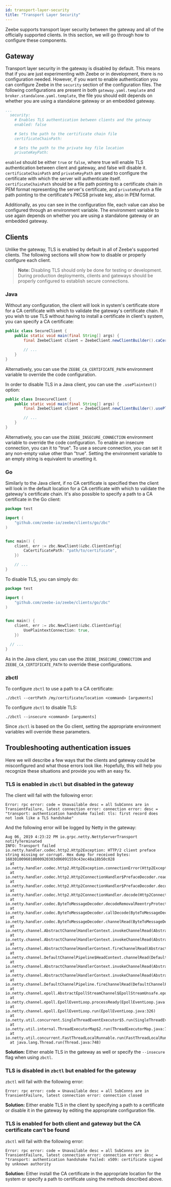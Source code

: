```yaml
---
id: transport-layer-security
title: "Transport Layer Security"
---
```


Zeebe supports transport layer security between the gateway and all of the officially supported clients. In this section, we will go through how to configure these components.

## Gateway

Transport layer security in the gateway is disabled by default. This means that if you are just experimenting with Zeebe or in development, there is no configuration needed. However, if you want to enable authentication you can configure Zeebe in the `security` section of the configuration files. The following configurations are present in both `gateway.yaml.template` and `broker.standalone.yaml.template`, the file you should edit depends on whether you are using a standalone gateway or an embedded gateway.

```yaml
...
  security:
    # Enables TLS authentication between clients and the gateway
    enabled: false

    # Sets the path to the certificate chain file
    certificateChainPath:

    # Sets the path to the private key file location
    privateKeyPath:
```

`enabled` should be either `true` or `false`, where true will enable TLS authentication between client and gateway, and false will disable it. `certificateChainPath` and `privateKeyPath` are used to configure the certificate with which the server will authenticate itself. `certificateChainPath` should be a file path pointing to a certificate chain in PEM format representing the server's certificate, and `privateKeyPath` a file path pointing to the certificate's PKCS8 private key, also in PEM format.

Additionally, as you can see in the configuration file, each value can also be configured through an environment variable. The environment variable to use again depends on whether you are using a standalone gateway or an embedded gateway.

## Clients

Unlike the gateway, TLS is enabled by default in all of Zeebe's supported clients. The following sections will show how to disable or properly configure each client.

> **Note:** Disabling TLS should only be done for testing or development. During production deployments, clients and gateways should be properly configured to establish secure connections.

### Java

Without any configuration, the client will look in system's certificate store for a CA certificate with which to validate the gateway's certificate chain. If you wish to use TLS without having to install a certificate in client's system, you can specify a CA certificate:


```java
public class SecureClient {
    public static void main(final String[] args) {
        final ZeebeClient client = ZeebeClient.newClientBuilder().caCertificatePath("path/to/certificate").build();

        // ...
    }
}
```
Alternatively, you can use the `ZEEBE_CA_CERTIFICATE_PATH` environment variable to override the code configuration.

In order to disable TLS in a Java client, you can use the `.usePlaintext()` option:

```java
public class InsecureClient {
    public static void main(final String[] args) {
        final ZeebeClient client = ZeebeClient.newClientBuilder().usePlaintext().build();

        // ...
    }
}
```

Alternatively, you can use the `ZEEBE_INSECURE_CONNECTION` environment variable to override the code configuration. To enable an insecure connection, you can it to "true". To use a secure connection, you can set it any non-empty value other than "true". Setting the environment variable to an empty string is equivalent to unsetting it.

### Go

Similarly to the Java client, if no CA certificate is specified then the client will look in the default location for a CA certificate with which to validate the gateway's certificate chain. It's also possible to specify a path to a CA certificate in the Go client:

```go
package test

import (
	"github.com/zeebe-io/zeebe/clients/go/zbc"
)


func main() {
	client, err := zbc.NewClient(&zbc.ClientConfig{
		CaCertificatePath: "path/to/certificate",
	})

	// ...
}
```
To disable TLS, you can simply do:

```go
package test

import (
	"github.com/zeebe-io/zeebe/clients/go/zbc"
)


func main() {
	client, err := zbc.NewClient(&zbc.ClientConfig{
		UsePlaintextConnection: true,
	})

  // ...
}
```

As in the Java client, you can use the `ZEEBE_INSECURE_CONNECTION` and `ZEEBE_CA_CERTIFICATE_PATH` to override these configurations.

### zbctl

To configure `zbctl` to use a path to a CA certificate:

```
./zbctl --certPath /my/certificate/location <command> [arguments]
```

To configure `zbctl` to disable TLS:

```
./zbctl --insecure <command> [arguments]
```

Since `zbctl` is based on the Go client, setting the appropriate environment variables will override these parameters.

## Troubleshooting authentication issues

Here we will describe a few ways that the clients and gateway could be misconfigured and what those errors look like. Hopefully, this will help you recognize these situations and provide you with an easy fix.

### TLS is enabled in `zbctl` but disabled in the gateway

The client will fail with the following error:

```
Error: rpc error: code = Unavailable desc = all SubConns are in TransientFailure, latest connection error: connection error: desc = "transport: authentication handshake failed: tls: first record does not look like a TLS handshake"
```

And the following error will be logged by Netty in the gateway:

```
Aug 06, 2019 4:23:22 PM io.grpc.netty.NettyServerTransport notifyTerminated
INFO: Transport failed
io.netty.handler.codec.http2.Http2Exception: HTTP/2 client preface string missing or corrupt. Hex dump for received bytes: 1603010096010000920303d06091559c43ec48a18b50c028
  at io.netty.handler.codec.http2.Http2Exception.connectionError(Http2Exception.java:103)
  at io.netty.handler.codec.http2.Http2ConnectionHandler$PrefaceDecoder.readClientPrefaceString(Http2ConnectionHandler.java:306)
  at io.netty.handler.codec.http2.Http2ConnectionHandler$PrefaceDecoder.decode(Http2ConnectionHandler.java:239)
  at io.netty.handler.codec.http2.Http2ConnectionHandler.decode(Http2ConnectionHandler.java:438)
  at io.netty.handler.codec.ByteToMessageDecoder.decodeRemovalReentryProtection(ByteToMessageDecoder.java:505)
  at io.netty.handler.codec.ByteToMessageDecoder.callDecode(ByteToMessageDecoder.java:444)
  at io.netty.handler.codec.ByteToMessageDecoder.channelRead(ByteToMessageDecoder.java:283)
  at io.netty.channel.AbstractChannelHandlerContext.invokeChannelRead(AbstractChannelHandlerContext.java:374)
  at io.netty.channel.AbstractChannelHandlerContext.invokeChannelRead(AbstractChannelHandlerContext.java:360)
  at io.netty.channel.AbstractChannelHandlerContext.fireChannelRead(AbstractChannelHandlerContext.java:352)
  at io.netty.channel.DefaultChannelPipeline$HeadContext.channelRead(DefaultChannelPipeline.java:1421)
  at io.netty.channel.AbstractChannelHandlerContext.invokeChannelRead(AbstractChannelHandlerContext.java:374)
  at io.netty.channel.AbstractChannelHandlerContext.invokeChannelRead(AbstractChannelHandlerContext.java:360)
  at io.netty.channel.DefaultChannelPipeline.fireChannelRead(DefaultChannelPipeline.java:930)
  at io.netty.channel.epoll.AbstractEpollStreamChannel$EpollStreamUnsafe.epollInReady(AbstractEpollStreamChannel.java:794)
  at io.netty.channel.epoll.EpollEventLoop.processReady(EpollEventLoop.java:424)
  at io.netty.channel.epoll.EpollEventLoop.run(EpollEventLoop.java:326)
  at io.netty.util.concurrent.SingleThreadEventExecutor$5.run(SingleThreadEventExecutor.java:918)
  at io.netty.util.internal.ThreadExecutorMap$2.run(ThreadExecutorMap.java:74)
  at io.netty.util.concurrent.FastThreadLocalRunnable.run(FastThreadLocalRunnable.java:30)
  at java.lang.Thread.run(Thread.java:748)
```

__Solution:__ Either enable TLS in the gateway as well or specify the `--insecure` flag when using `zbctl`.


### TLS is disabled in `zbctl` but enabled for the gateway

`zbctl` will fail with the following error:
```
Error: rpc error: code = Unavailable desc = all SubConns are in TransientFailure, latest connection error: connection closed
```

__Solution:__ Either enable TLS in the client by specifying a path to a certificate or disable it in the gateway by editing the appropriate configuration file.

### TLS is enabled for both client and gateway but the CA certificate can't be found

`zbctl` will fail with the following error:

```
Error: rpc error: code = Unavailable desc = all SubConns are in TransientFailure, latest connection error: connection error: desc = "transport: authentication handshake failed: x509: certificate signed by unknown authority
```

__Solution:__ Either install the CA certificate in the appropriate location for the system or specify a path to certificate using the methods described above.
